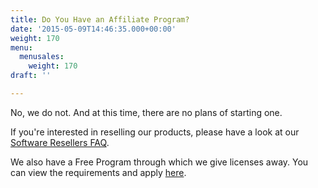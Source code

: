 ```yaml
---
title: Do You Have an Affiliate Program?
date: '2015-05-09T14:46:35.000+00:00'
weight: 170
menu:
  menusales:
    weight: 170
draft: ''

---
```


No, we do not. And at this time, there are no plans of starting one.

If you're interested in reselling our products, please have a look at our [Software Resellers FAQ](/sales/resellers/).

We also have a Free Program through which we give licenses away. You can view the requirements and apply [here](https://balsamiq.com/givingback/free/).
